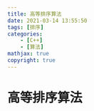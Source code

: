 ```yaml
---
title: 高等排序算法
date: 2021-03-14 13:55:50
tags: [排序]
categories: 
	- [C++]
	- [算法]
mathjax: true
copyright: true
---
```


# 高等排序算法



<!--more-->

